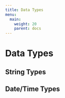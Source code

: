 ```yaml
---
title: Data Types
menu: 
  main:
    weight: 20
    parent: docs
---
```


# Data Types

## String Types

## Date/Time Types


